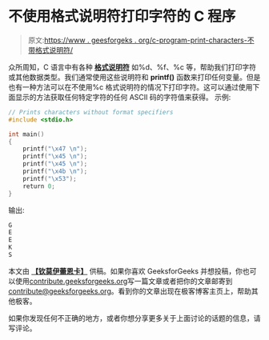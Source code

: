# 不使用格式说明符打印字符的 C 程序

> 原文:[https://www . geesforgeks . org/c-program-print-characters-不带格式说明符/](https://www.geeksforgeeks.org/c-program-print-characters-without-using-format-specifiers/)

众所周知，C 语言中有各种 [**格式说明符**](https://www.geeksforgeeks.org/data-types-in-c/) 如%d、%f、%c 等，帮助我们打印字符或其他数据类型。我们通常使用这些说明符和 **printf()** 函数来打印任何变量。但是也有一种方法可以在不使用%c 格式说明符的情况下打印字符。这可以通过使用下面显示的方法获取任何特定字符的任何 ASCII 码的字符值来获得。
示例:

```cpp
// Prints characters without format specifiers
#include <stdio.h>

int main()
{
    printf("\x47 \n");
    printf("\x45 \n");
    printf("\x45 \n");
    printf("\x4b \n");
    printf("\x53");
    return 0;
}
```

输出:

```cpp
G 
E 
E 
K 
S

```

本文由 [**【钦莫伊蕾恩卡】**](https://www.linkedin.com/in/lenkachinmoy/) 供稿。如果你喜欢 GeeksforGeeks 并想投稿，你也可以使用[contribute.geeksforgeeks.org](http://www.contribute.geeksforgeeks.org)写一篇文章或者把你的文章邮寄到 contribute@geeksforgeeks.org。看到你的文章出现在极客博客主页上，帮助其他极客。

如果你发现任何不正确的地方，或者你想分享更多关于上面讨论的话题的信息，请写评论。